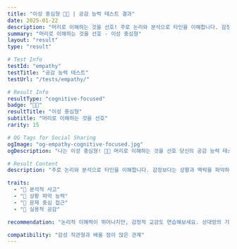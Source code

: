 ```yaml
---
title: "이성 중심형 🧩💭 | 공감 능력 테스트 결과"
date: 2025-01-22
description: "머리로 이해하는 것을 선호! 주로 논리와 분석으로 타인을 이해합니다. 감정보다는 상황과 맥락을 파악하는 데 집중하는 편이에요. 효율적이지만 때로는 차갑게 느껴질 수 있습니다...."
summary: "머리로 이해하는 것을 선호 - 이성 중심형"
layout: "result"
type: "result"

# Test Info
testId: "empathy"
testTitle: "공감 능력 테스트"
testUrl: "/tests/empathy/"

# Result Info
resultType: "cognitive-focused"
badge: "🧩💭"
resultTitle: "이성 중심형"
subtitle: "머리로 이해하는 것을 선호"
rarity: 15

# OG Tags for Social Sharing
ogImage: "og-empathy-cognitive-focused.jpg"
ogDescription: "나는 이성 중심형! 🧩💭 머리로 이해하는 것을 선호 당신의 공감 능력 테스트 결과는?"

# Result Content
description: "주로 논리와 분석으로 타인을 이해합니다. 감정보다는 상황과 맥락을 파악하는 데 집중하는 편이에요. 효율적이지만 때로는 차갑게 느껴질 수 있습니다."

traits:
  - "🧩 분석적 사고"
  - "📖 상황 파악 능력"
  - "🎯 문제 중심 접근"
  - "💼 실용적 공감"

recommendation: "논리적 이해력이 뛰어나지만, 감정적 교감도 연습해보세요. 상대방의 기분을 먼저 물어보고, 감정을 인정해주는 것부터 시작하면 좋습니다. 감정 표현 훈련이 도움이 될 거예요."

compatibility: "감성 직관형과 배울 점이 많은 관계"
---
```

